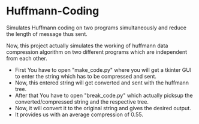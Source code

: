 # Huffmann-Coding
Simulates Huffmann coding on two programs simultaneously and reduce the length of message thus sent. 

Now, this project actually simulates the working of huffmann data compression algorithm on two different programs which are independent from each other.

* First You have to open "make_code.py" where you will get a tkinter GUI to enter the string which has to be compressed and sent.
* Now, this entered string will get converted and sent with the huffmann tree.
* After that You have to open "break_code.py" which actually picksup the converted/compressed string and the respective tree.
* Now, it will convert it to the original string and gives the desired output.
* It provides us with an average compression of 0.55.
